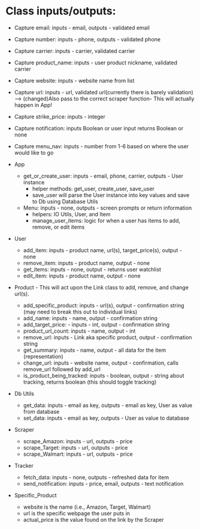 # Class inputs/outputs:

* Capture email: inputs - email, outputs - validated email 
* Capture number: inputs - phone, outputs - validated phone
* Capture carrier: inputs - carrier, validated carrier
* Capture product_name: inputs - user product nickname, validated carrier
* Capture website: inputs - website name from list 
* Capture url: inputs - url, validated url(currently there is barely validation) --> (changed)Also pass to the correct scraper function- This will actually happen in App!
* Capture strike_price: inputs - integer 
* Capture notification: inputs Boolean or user input returns Boolean or none
* Capture menu_nav: inputs - number from 1-6 based on where the user would like to go


* App
  * get_or_create_user: inputs - email, phone, carrier, outputs - User instance
    * helper methods: get_user, create_user, save_user
    * save_user will parse the User instance into key values and save to Db 
      using Database Utils
  * Menu: inputs - none, outputs - screen prompts or return information
    * helpers: IO Utils, User, and Item
    * manage_user_items: logic for when a user has items to add, remove, or 
      edit items


* User
  * add_item: inputs - product name, url(s), target_price(s), output - none
  * remove_item: inputs - product name, output - none 
  * get_items: inputs - none, output - returns user watchlist
  * edit_item: inputs - product name, output - none


* Product - This will act upon the Link class to add, remove, and change url(s).
  * add_specific_product: inputs - url(s), output - confirmation string  (may need to 
    break this out to individual links)
  * add_name: inputs - name, output - confirmation string
  * add_target_price: - inputs - int, output - confirmation string
  * product_url_count: inputs - name, output - int
  * remove_url: inputs - Link aka specific product, output - confirmation 
    string
  * get_summary: inputs - name, output - all data for the item (representation)
  * change_url: inputs - website name, output - confirmation, calls 
    remove_url followed by add_url
  * is_product_being_tracked: inputs - boolean, output - string about tracking, 
    returns boolean (this should toggle tracking)


* Db Utils
  * get_data: inputs - email as key, outputs - email as key, User as value 
    from database
  * set_data: inputs - email as key, outputs - User as value to database


* Scraper
  * scrape_Amazon: inputs - url, outputs - price
  * scrape_Target: inputs - url, outputs - price
  * scrape_Walmart: inputs - url, outputs - price


* Tracker
  * fetch_data: inputs - none, outputs - refreshed data for item 
  * send_notification: inputs - price, email, outputs - text notification


* Specific_Product
  * website is the name (i.e., Amazon, Target, Walmart)
  * url is the specific webpage the user puts in
  * actual_price is the value found on the link by the Scraper